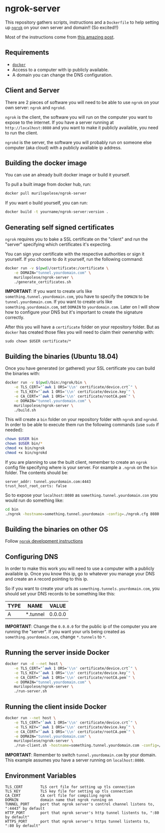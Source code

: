 # ngrok-server

This repository gathers scripts, instructions and a `Dockerfile` to help setting up [`ngrok`](https://ngrok.com) on your own server and domain!! (So excited!!)

Most of the instructions come from [this amazing post](https://www.svenbit.com/2014/09/run-ngrok-on-your-own-server/).


## Requirements

- [`docker`](https://www.docker.com/)
- Access to a computer with ip publicly available.
- A domain you can change the DNS configuration.


## Client and Server

There are 2 pieces of software you will need to be able to use `ngrok` on your own server: `ngrok` and `ngrokd`.

`ngrok` is the client, the software you will run on the computer you want to expose to the internet. If you have a server running at `http://localhost:8080` and you want to make it publicly available, you need to run the client.

`ngrokd` is the server, the software you will probably run on someone else computer (aka cloud) with a publicly available ip address.


## Building the docker image

You can use an already built docker image or build it yourself.

To pull a built image from docker hub, run:

```bash
docker pull murilopolese/ngrok-server
```

If you want o build yourself, you can run:

```bash
docker build -t yourname/ngrok-server:version .
```


## Generating self signed certificates

`ngrok` requires you to bake a SSL certificate on the "client" and run the "server" specifying which certificates it's expecting.

You can sign your certificate with the respective authorities or sign it yourself. If you choose to do it yourself, run the following command:

```bash
docker run -v $(pwd)/certificate:/certificate \
    -e DOMAIN="tunnel.yourdomain.com" \
    murilopolese/ngrok-server \
    ./generate_certificates.sh
```

**IMPORTANT**: If you want to create urls like `something.tunnel.yourdomain.com`, you have to specify the `DOMAIN` to be `tunnel.yourdomain.com`. If you want to create urls like `something.yourdomain.com`, set `DOMAIN` to `yourdomain.com`. Later on I will show how to configure your DNS but it's important to create the signature correctly.

After this you will have a `certificate` folder on your repository folder. But as `docker` has created those files you will need to claim their ownership with:

```
sudo chown $USER certificate/*
```


## Building the binaries (Ubuntu 18.04)

Once you have generated (or gathered) your SSL certificate you can build the binaries with:

```bash
docker run -v $(pwd)/bin:/ngrok/bin \
    -e TLS_CERT="`awk 1 ORS='\\n' certificate/device.crt`" \
    -e TLS_KEY="`awk 1 ORS='\\n' certificate/device.key`" \
    -e CA_CERT="`awk 1 ORS='\\n' certificate/rootCA.pem`" \
    -e DOMAIN="tunnel.yourdomain.com" \
    murilopolese/ngrok-server \
    ./build.sh
```

This will create a `bin` folder on your repository folder with `ngrok` and `ngrokd`. In order to be able to execute them run the following commands (use `sudo` if needed):

```bash
chown $USER bin
chown $USER bin/*
chmod +x bin/ngrok
chmod +x bin/ngrokd
```

If you are planning to use the built client, remember to create an `ngrok` config file specifying where is your server. For example a `.ngrok` on the `bin` folder. The contents should be:

```
server_addr: tunnel.yourdomain.com:4443
trust_host_root_certs: false
```

So to expose your `localhost:8080` as `something.tunnel.yourdomain.con` you would run do something like:

```bash
cd bin
./ngrok -hostname=something.tunnel.yourdomain -config=./ngrok.cfg 8080
```

## Building the binaries on other OS

Follow [`ngrok` development instructions](https://github.com/inconshreveable/ngrok/blob/master/docs/DEVELOPMENT.md)


## Configuring DNS

In order to make this work you will need to use a computer with a publicly available ip. Once you know this ip, go to whatever you manage your DNS and create an `A` record pointing to this ip.

So if you want to create your urls as `something.tunnels.yourdomain.com`, you should set your DNS records to be something like this:

| TYPE | NAME      | VALUE   |
|------|-----------|---------|
|  A   | *.tunnel  | 0.0.0.0 |

**IMPORTANT**: Change the `0.0.0.0` for the public ip of the computer you are running the "server". If you want your urls being created as `something.yourdomain.com`, change `*.tunnels` to `*`.


## Running the server inside Docker

```bash
docker run -d --net host \
    -e TLS_CERT="`awk 1 ORS='\\n' certificate/device.crt`" \
    -e TLS_KEY="`awk 1 ORS='\\n' certificate/device.key`" \
    -e CA_CERT="`awk 1 ORS='\\n' certificate/rootCA.pem`" \
    -e DOMAIN="tunnel.yourdomain.com" \
    murilopolese/ngrok-server \
    ./run-server.sh
```


## Running the client inside Docker

```bash
docker run --net host \
    -e TLS_CERT="`awk 1 ORS='\\n' certificate/device.crt`" \
    -e TLS_KEY="`awk 1 ORS='\\n' certificate/device.key`" \
    -e CA_CERT="`awk 1 ORS='\\n' certificate/rootCA.pem`" \
    -e DOMAIN="tunnel.yourdomain.com" \
    murilopolese/ngrok-server \
    ./run-client.sh -hostname=something.tunnel.yourdomain.com -config=/root/.ngrok 8080
```

**IMPORTANT**: Remember to switch `tunnel.yourdomain.com` by your domain. This example assumes you have a server running on `localhost:8080`.


## Environment Variables

```
TLS_CERT        TLS cert file for setting up tls connection
TLS_KEY         TLS key file for setting up tls connection
CA_CERT         CA cert file for compiling ngrok
DOMAIN          domain name that ngrok running on
TUNNEL_PORT     port that ngrok server's control channel listens to, ":4443" by default
HTTP_PORT       port that ngrok server's http tunnel listents to, ":80 by default"
HTTPS_PORT      port that ngrok server's https tunnel listents to, ":80 by default"
```
